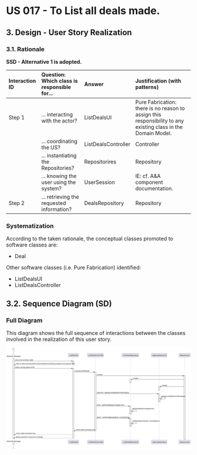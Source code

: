 # US 017 - To List all deals made.

## 3. Design - User Story Realization 

### 3.1. Rationale

**SSD - Alternative 1 is adopted.**

| Interaction ID | Question: Which class is responsible for... | Answer              | Justification (with patterns)                                                                                 |
|:-------------  |:--------------------------------------------|:--------------------|:--------------------------------------------------------------------------------------------------------------|
| Step 1  		 | 	... interacting with the actor?            | ListDealsUI         | Pure Fabrication: there is no reason to assign this responsibility to any existing class in the Domain Model. |
| 			  		 | 	... coordinating the US?                   | ListDealsController | Controller                                                                                                    |
| 			  		 | 	... instantiating the Repositories?        | Repositorires       | Repository                                                                                                    |
| 			  		 | ... knowing the user using the system?      | UserSession         | IE: cf. A&A component documentation.                                                                          |
| Step 2  		 | 	... retrieving the requested information?  | DealsRepository     | Repository                                                                                                    |
### Systematization ##

According to the taken rationale, the conceptual classes promoted to software classes are: 

 * Deal

Other software classes (i.e. Pure Fabrication) identified: 

 * ListDealsUI  
 * ListDealsController


## 3.2. Sequence Diagram (SD)

### Full Diagram

This diagram shows the full sequence of interactions between the classes involved in the realization of this user story.

![Sequence Diagram - Full](svg/us017-sequence-diagram.svg)
